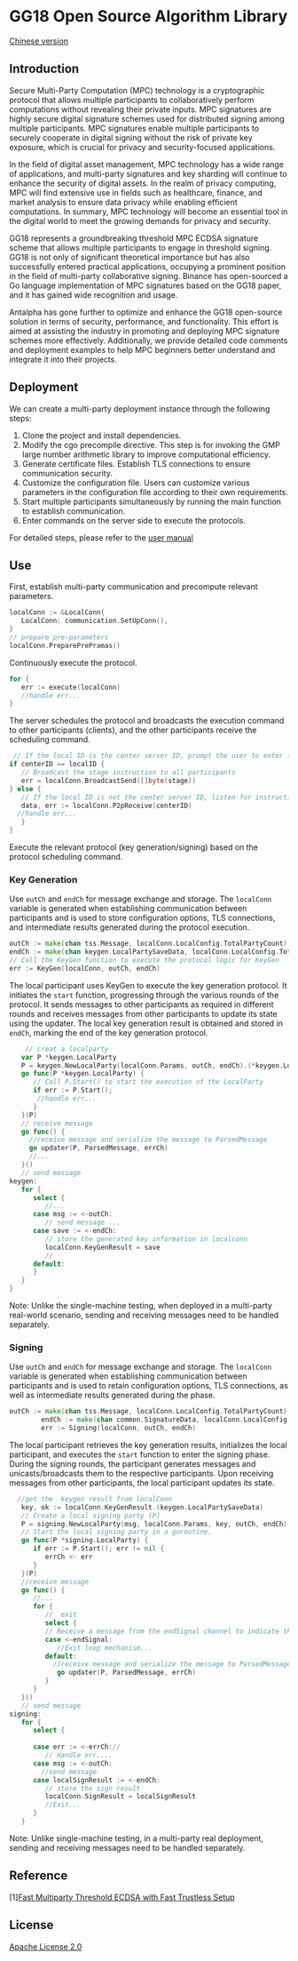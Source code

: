 # GG18 Open Source Algorithm Library

[Chinese version](https://github.com/antalpha-com/MPC_ECDSA_GG18/blob/master/doc/README.md)

## Introduction

Secure Multi-Party Computation (MPC) technology is a cryptographic protocol that allows multiple participants to collaboratively perform computations without revealing their private inputs. MPC signatures are highly secure digital signature schemes used for distributed signing among multiple participants. MPC signatures enable multiple participants to securely cooperate in digital signing without the risk of private key exposure, which is crucial for privacy and security-focused applications.

In the field of digital asset management, MPC technology has a wide range of applications, and multi-party signatures and key sharding will continue to enhance the security of digital assets. In the realm of privacy computing, MPC will find extensive use in fields such as healthcare, finance, and market analysis to ensure data privacy while enabling efficient computations. In summary, MPC technology will become an essential tool in the digital world to meet the growing demands for privacy and security.

GG18 represents a groundbreaking threshold MPC ECDSA signature scheme that allows multiple participants to engage in threshold signing. GG18 is not only of significant theoretical importance but has also successfully entered practical applications, occupying a prominent position in the field of multi-party collaborative signing. Binance has open-sourced a Go language implementation of MPC signatures based on the GG18 paper, and it has gained wide recognition and usage.

Antalpha has gone further to optimize and enhance the GG18 open-source solution in terms of security, performance, and functionality. This effort is aimed at assisting the industry in promoting and deploying MPC signature schemes more effectively. Additionally, we provide detailed code comments and deployment examples to help MPC beginners better understand and integrate it into their projects.

## Deployment

We can create a multi-party deployment instance through the following steps:

1. Clone the project and install dependencies.
2. Modify the cgo precompile directive. This step is for invoking the GMP large number arithmetic library to improve computational efficiency.
3. Generate certificate files. Establish TLS connections to ensure communication security.
4. Customize the configuration file. Users can customize various parameters in the configuration file according to their own requirements.
5. Start multiple participants simultaneously by running the main function to establish communication.
6. Enter commands on the server side to execute the protocols.

For detailed steps, please refer to the [user manual](https://github.com/antalpha-com/MPC_ECDSA_GG18/blob/master/doc/User%20Manual.md)



## Use

First, establish multi-party communication and precompute relevant parameters.

```go
localConn := &LocalConn{
   LocalConn: communication.SetUpConn(),
}
// prepare pre-parameters
localConn.PreparePrePramas()
```

Continuously execute the protocol.

```go
for {
   err := execute(localConn)
   //handle err...
}
```

The server schedules the protocol and broadcasts the execution command to other participants (clients), and the other participants receive the scheduling command.

```go
 // If the local ID is the center server ID, prompt the user to enter the stage of the protocol.
if centerID == localID {
   // Broadcast the stage instruction to all participants
   err = localConn.BroadcastSend([]byte(stage))
} else {
   // If the local ID is not the center server ID, listen for instructions from the center server.
   data, err := localConn.P2pReceive(centerID)
  //handle err...
   }
}
```

Execute the relevant protocol (key generation/signing) based on the protocol scheduling command.

### Key Generation

Use `outCh` and `endCh` for message exchange and storage. The `localConn` variable is generated when establishing communication between participants and is used to store configuration options, TLS connections, and intermediate results generated during the protocol execution.

```go
outCh := make(chan tss.Message, localConn.LocalConfig.TotalPartyCount)
endCh := make(chan keygen.LocalPartySaveData, localConn.LocalConfig.TotalPartyCount)
// Call the KeyGen function to execute the protocol logic for KeyGen
err := KeyGen(localConn, outCh, endCh)
```

The local participant uses KeyGen to execute the key generation protocol. It initiates the `start` function, progressing through the various rounds of the protocol. It sends messages to other participants as required in different rounds and receives messages from other participants to update its state using the updater. The local key generation result is obtained and stored in `endCh`, marking the end of the key generation protocol.

```go
    // creat a localparty
   var P *keygen.LocalParty
   P = keygen.NewLocalParty(localConn.Params, outCh, endCh).(*keygen.LocalParty)
   go func(P *keygen.LocalParty) {
      // Call P.Start() to start the execution of the LocalParty
      if err := P.Start(); 
       //handle err...
      }
   }(P)
   // receive message
   go func() {
     //receive message and serialize the message to ParsedMessage
     go updater(P, ParsedMessage, errCh)
     //...
   }()
   // send message
keygen:
   for {
      select {
         //...
      case msg := <-outCh:
         // send message ...
      case save := <-endCh: 
         // store the generated key information in localconn
         localConn.KeyGenResult = save
         //
      default:
      }
   }
}
```

Note: Unlike the single-machine testing, when deployed in a multi-party real-world scenario, sending and receiving messages need to be handled separately.

### Signing

Use `outCh` and `endCh` for message exchange and storage. The `localConn` variable is generated when establishing communication between participants and is used to retain configuration options, TLS connections, as well as intermediate results generated during the phase.

```go
outCh := make(chan tss.Message, localConn.LocalConfig.TotalPartyCount)
		endCh := make(chan common.SignatureData, localConn.LocalConfig.TotalPartyCount)
		err := Signing(localConn, outCh, endCh)
```

The local participant retrieves the key generation results, initializes the local participant, and executes the `start` function to enter the signing phase. During the signing rounds, the participant generates messages and unicasts/broadcasts them to the respective participants. Upon receiving messages from other participants, the local participant updates its state.

```go
  //get the  keygen result from localConn
   key, ok := localConn.KeyGenResult.(keygen.LocalPartySaveData)
   // Create a local signing party (P)
   P = signing.NewLocalParty(msg, localConn.Params, key, outCh, endCh).(*signing.LocalParty)
   // Start the local signing party in a goroutine.
   go func(P *signing.LocalParty) {
      if err := P.Start(); err != nil {
         errCh <- err
      }
   }(P)
   //receive message
   go func() {
      //...
      for {
         //  exit
         select {
         // Receive a message from the endSignal channel to indicate that the function has finished.
         case <-endSignal:
            //Exit loop mechanism...
         default:
           //receive message and serialize the message to ParsedMessage
            go updater(P, ParsedMessage, errCh)
         }
      }
   }()
   // send message 
signing:
   for {
      select {
      
      case err := <-errCh://
         // Handle err....
      case msg := <-outCh:
        //send message
      case localSignResult := <-endCh:
         // store the sign result
         localConn.SignResult = localSignResult
         //Exit...
      }
   }
```

Note: Unlike single-machine testing, in a multi-party real deployment, sending and receiving messages need to be handled separately.

## Reference

\[1\][Fast Multiparty Threshold ECDSA with Fast Trustless Setup]( https://eprint.iacr.org/2019/114.pdf)

## License

[Apache License 2.0](https://github.com/antalpha-com/MPC_ECDSA_GG18/blob/master/LICENSE)

